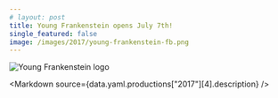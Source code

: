 ```yaml
---
# layout: post
title: Young Frankenstein opens July 7th!
single_featured: false
image: /images/2017/young-frankenstein-fb.png
---
```


<script lang="ts">
  export let data
  import Markdown from "$components/Markdown.svelte"
  let imagePath = `/images/2017/${data.yaml.productions["2017"][4].image}`
</script>

![Young Frankenstein logo]({imagePath})

<Markdown source={data.yaml.productions["2017"][4].description} />
